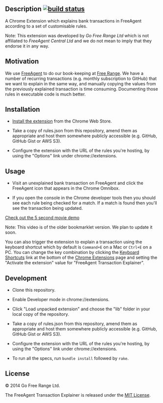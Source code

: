 ## Description [![build status](https://secure.travis-ci.org/freerange/freeagent_transaction_explainer.png)](https://secure.travis-ci.org/freerange/freeagent_transaction_explainer)

A Chrome Extension which explains bank transactions in FreeAgent according to a set of customisable rules.

Note: This extension was developed by _Go Free Range Ltd_ which is not affiliated to _FreeAgent Central Ltd_ and we do not mean to imply that they endorse it in any way.

## Motivation

We use [FreeAgent](http://www.freeagent.com/) to do our book-keeping at [Free Range](http://gofreerange.com/). We have a number of recurring transactions (e.g. monthly subscription to GitHub) that we want to explain in the same way, and manually copying the values from the previously explained transaction is time consuming. Documenting those rules in executable code is much better.

## Installation

* [Install the extension](https://chrome.google.com/webstore/detail/freeagent-transaction-exp/lgpgdkoopbcppnipcnbodcobjmhagmim?hl=en&gl=GB) from the Chrome Web Store.

* Take a copy of rules.json from this repository, amend them as appropriate and host them somewhere publicly accessible (e.g. GitHub, GitHub Gist or AWS S3).

* Configure the extension with the URL of the rules you're hosting, by using the "Options" link under chrome://extensions.

## Usage

* Visit an unexplained bank transaction on FreeAgent and click the FreeAgent icon that appears in the Chrome Omnibox.

* If you open the console in the Chrome developer tools then you should see each rule being checked for a match. If a match is found then you'll see the transaction being updated.

[Check out the 5 second movie demo](https://docs.google.com/a/gofreerange.com/file/d/0Byppog2awIncRjVnd2M4THlzMVU/edit)

Note: This video is of the older bookmarklet version. We plan to update it soon.

You can also trigger the extension to explain a transaction using the keyboard shortcut which by default is `Command+E` on a Mac or `Ctrl+E` on a PC. You can change the key combination by clicking the [Keyboard Shortcuts](chrome://extensions/configureCommands) link at the bottom of the [Chrome Extensions](chrome://extensions) page and setting the "Activate the extension" value for "FreeAgent Transaction Explainer".

## Development

* Clone this repository.

* Enable Developer mode in chrome://extensions.

* Click "Load unpacked extension" and choose the "lib" folder in your local copy of the repository.

* Take a copy of rules.json from this repository, amend them as appropriate and host them somewhere publicly accessible (e.g. GitHub, GitHub Gist or AWS S3).

* Configure the extension with the URL of the rules you're hosting, by using the "Options" link under chrome://extensions.

* To run all the specs, run `bundle install` followed by `rake`.

## License

© 2014 Go Free Range Ltd.

The FreeAgent Transaction Explainer is released under the [MIT License](https://github.com/freerange/recap/blob/master/LICENSE).
